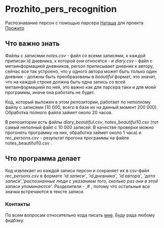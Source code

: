 # Prozhito_pers_recognition
Распознавание персон с помощью парсера [Наташа](http://natasha.readthedocs.io/ru/latest/#) для проекта [Прожито](http://prozhito.org/)

## Что важно знать
Файлы с записями *notes.csv* - файл со всеми записями, к каждой приписан id дневника, к которой они относятся - и *diary.csv* - файл с метаинформацией дневников, person приписывает дневник к автору, сейчас все так устроено, что у одного автора может быть только один дневник - должны быть преобразованы в *beautiful* формат, это значит, что на каждой строке должна быть одна запись со всей метаинформацией по ней, это важно как для парсера таки и для моей программы, иначе она работать не будет.

Код, который выложен в этом репозитории, работает по неполному файлу с записями (10 000, всего в базе их на данный момент 200 000). Обработка полного файла займет около 20 часов.

В репозитории есть файлы *diary_beautiful.csv*, *notes_beautiful10.csv* (тот самый неполный файл с 10 000 записей. В качестве проверки можно прогонять программу на них, обработка займет около 1 часа) и *rec_persons.csv* - результат прогона программы на файле notes_beautiful10.csv .

## Что программа делает
Код извлекает из каждой записи персон и сохраняет их в csv-файл *rec_persons.csv* в формате *'id записи'*, *'id дневника'*, *'id автора'*, *'дата записи'*,*'распознанные люди с указанием того, сколько раз они в этой записи упоминаются'*. Разделители - ,# , потому что остальные все значки встречаются в тексте записи.

### Контакты
По всем вопросам относительно кода писать [мне](zalina2804@mail.ru).
Буду рада любому фидбэку.
